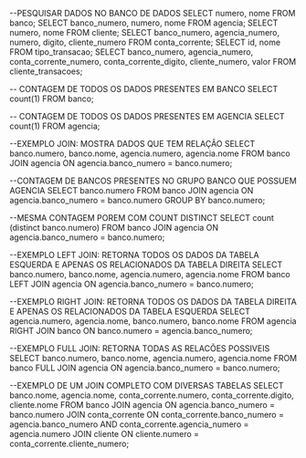 --PESQUISAR DADOS NO BANCO DE DADOS
SELECT numero, nome FROM banco;
SELECT banco_numero, numero, nome FROM agencia;
SELECT numero, nome FROM cliente;
SELECT banco_numero, agencia_numero, numero, digito, cliente_numero FROM conta_corrente;
SELECT id, nome FROM tipo_transacao;
SELECT banco_numero, agencia_numero, conta_corrente_numero, conta_corrente_digito, cliente_numero, valor FROM cliente_transacoes;

-- CONTAGEM DE TODOS OS DADOS PRESENTES EM BANCO
SELECT count(1) FROM banco;


-- CONTAGEM DE TODOS OS DADOS PRESENTES EM AGENCIA
SELECT count(1) FROM agencia;

--EXEMPLO JOIN: MOSTRA DADOS QUE TEM RELAÇÂO
SELECT banco.numero, banco.nome, agencia.numero, agencia.nome
FROM banco
JOIN agencia ON agencia.banco_numero = banco.numero;

--CONTAGEM DE BANCOS PRESENTES NO GRUPO BANCO QUE POSSUEM AGENCIA
SELECT banco.numero 
FROM banco
JOIN agencia ON agencia.banco_numero = banco.numero
GROUP BY banco.numero;

--MESMA CONTAGEM POREM COM COUNT DISTINCT
SELECT count (distinct banco.numero) 
FROM banco
JOIN agencia ON agencia.banco_numero = banco.numero;

--EXEMPLO LEFT JOIN: RETORNA TODOS OS DADOS DA TABELA ESQUERDA E APENAS OS RELACIONADOS DA TABELA DIREITA
SELECT banco.numero, banco.nome, agencia.numero, agencia.nome
FROM banco
LEFT JOIN agencia ON agencia.banco_numero = banco.numero;

--EXEMPLO RIGHT JOIN: RETORNA TODOS OS DADOS DA TABELA DIREITA E APENAS OS RELACIONADOS DA TABELA ESQUERDA
SELECT agencia.numero, agencia.nome, banco.numero, banco.nome
FROM agencia
RIGHT JOIN banco ON banco.numero = agencia.banco_numero;

--EXEMPLO FULL JOIN: RETORNA TODAS AS RELACÕES POSSIVEIS
SELECT banco.numero, banco.nome, agencia.numero, agencia.nome
FROM banco
FULL JOIN agencia ON agencia.banco_numero = banco.numero;

--EXEMPLO DE UM JOIN COMPLETO COM DIVERSAS TABELAS
SELECT banco.nome, agencia.nome, conta_corrente.numero, conta_corrente.digito, cliente.nome
FROM banco
JOIN agencia ON agencia.banco_numero = banco.numero
JOIN conta_corrente ON conta_corrente.banco_numero = agencia.banco_numero
AND conta_corrente.agencia_numero = agencia.numero
JOIN cliente
ON cliente.numero = conta_corrente.cliente_numero;


